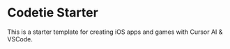 # Codetie Starter

This is a starter template for creating iOS apps and games with Cursor AI & VSCode.
